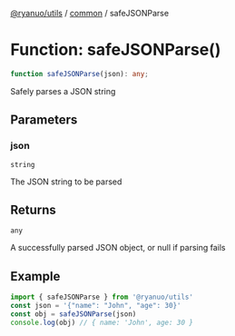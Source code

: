 [@ryanuo/utils](../../index.md) / [common](../index.md) / safeJSONParse

# Function: safeJSONParse()

```ts
function safeJSONParse(json): any;
```

Safely parses a JSON string

## Parameters

### json

`string`

The JSON string to be parsed

## Returns

`any`

A successfully parsed JSON object, or null if parsing fails

## Example

```ts twoslash
import { safeJSONParse } from '@ryanuo/utils'
const json = '{"name": "John", "age": 30}'
const obj = safeJSONParse(json)
console.log(obj) // { name: 'John', age: 30 }
```
